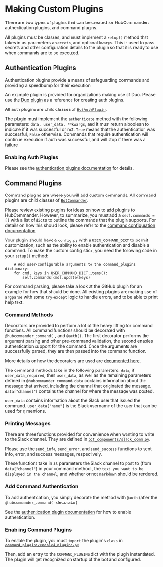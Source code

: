 Making Custom Plugins
=====================

There are two types of plugins that can be created for HubCommander: authentication plugins, and 
command plugins. 

All plugins must be classes, and must implement a `setup()` method that takes in as parameters
a `secrets`, and optional `kwargs`. This is used to pass secrets and other configuration
details to the plugin so that it is ready to use when commands are to be executed.

Authentication Plugins
----------------------
Authentication plugins provide a means of safeguarding commands and providing a speedbump for their
execution.

An example plugin is provided for organizations making use of Duo. Please use the 
[Duo plugin](https://github.com/Netflix/hubcommander/blob/master/auth_plugins/duo/plugin.py) 
as a reference for creating auth plugins.

All auth plugins are child classes of 
[`BotAuthPlugin`](https://github.com/Netflix/hubcommander/blob/master/bot_components/bot_classes.py#L25).

The plugin must implement the `authenticate` method with the following parameters: `data, user_data, **kwargs`, and 
it must return a boolean to indicate if it was successful or not. `True` means that the authentication
was successful, `False` otherwise. Commands that require authentication will continue execution 
if auth was successful, and will stop if there was a failure.

### Enabling Auth Plugins
Please see the [authentication plugins documentation](authentication.md) for details.

Command Plugins
---------------
Command plugins are where you will add custom commands. All command plugins are child classes of 
[`BotCommander`](https://github.com/Netflix/hubcommander/blob/master/bot_components/bot_classes.py#L19).

Please review existing plugins for ideas on how to add plugins to HubCommander. However, to summarize,
you must add a `self.commands = []` with a list of `dict`s to outline the commands that the plugin supports. 
For details on how this should look, please refer to the [command configuration documentation](command_config.md).

Your plugin should have a `config.py` with a `USER_COMMAND_DICT` to permit customization, such as 
the ability to enable authentication and disable a command. To make the custom config stick, you
need the following code in your `setup()` method:
```
    # Add user-configurable arguments to the command_plugins dictionary:
    for cmd, keys in USER_COMMAND_DICT.items():
        self.commands[cmd].update(keys)
```

For command parsing, please take a look at the GitHub plugin for an example for how
that should be done. All existing plugins are making use of `argparse` with some
`try`-`except` logic to handle errors, and to be able to print help text.

### Command Methods
Decorators are provided to perform a lot of the heavy lifting for command functions. All command functions should be
decorated with `@hubcommander_command()`, and `@auth()`.  The first decorator performs the argument parsing and other
pre-command validation, the second enables authentication support for the command. Once the arguments are successfully parsed,
they are then passed into the command function.

More details on how the decorators are used are [documented here](decorators.md).

The command methods take in the following parameters: `data`, if `user_data_required`, then `user_data`, as well as
the remaining parameters defined in `@hubcommander_command`. `data` contains information about the message that arrived,
including the channel that originated the message. `data["channel"]` contains the channel for where the message was posted.

`user_data` contains information about the Slack user that issued the command.
`user_data["name"]` is the Slack username of the user that can be used for `@` mentions.

### Printing Messages
There are three functions provided for convenience when wanting to write to the Slack channel.
They are defined in [`bot_components/slack_comm.py`](https://github.com/Netflix/hubcommander/blob/master/bot_components/slack_comm.py).

Please use the `send_info`, `send_error`, and `send_success` functions to sent info, error, and success messages,
respectively.

These functions take in as parameters the Slack channel to post to (from `data["channel"]` in your command method),
the `text you want to be displayed in the channel`, and whether or not `markdown` should be rendered.

### Add Command Authentication
To add authentication, you simply decorate the method with `@auth` (after the `@hubcommander_command()` decorator)

See the [authentication plugin documentation](authentication.md) for how to enable authentication.

### Enabling Command Plugins
To enable the plugin, you must `import` the plugin's `class` in
[`command_plugins/enabled_plugins.py`](https://github.com/Netflix/hubcommander/blob/master/command_plugins/enabled_plugins.py)

Then, add an entry to the `COMMAND_PLUGINS` dict with the plugin instantiated. The plugin will get recognized
on startup of the bot and configured.
